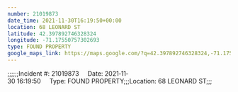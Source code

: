 ```yaml
---
number: 21019873
date_time: 2021-11-30T16:19:50+00:00
location: 68 LEONARD ST
latitude: 42.397892746328324
longitude: -71.17550757302693
type: FOUND PROPERTY
google_maps_link: https://maps.google.com/?q=42.397892746328324,-71.17550757302693
---
```


;;;;;;Incident #: 21019873     Date: 2021‐11‐30 16:19:50     Type: FOUND PROPERTY;;;Location: 68 LEONARD ST;;;
